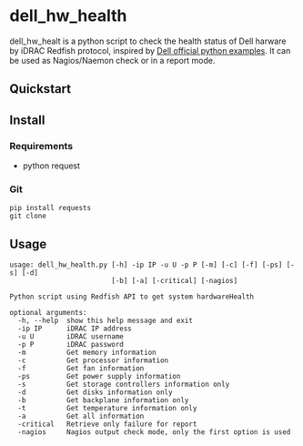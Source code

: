 # dell_hw_health

dell_hw_healt is a python script to check the health status of Dell harware by iDRAC Redfish protocol, inspired by [Dell official python examples](https://github.com/dell/iDRAC-Redfish-Scripting/tree/master/Redfish%20Python).
It can be used as Nagios/Naemon check or in a report mode.

## Quickstart
## Install
### Requirements
* python request

### Git
```
pip install requests
git clone
```

## Usage
```
usage: dell_hw_health.py [-h] -ip IP -u U -p P [-m] [-c] [-f] [-ps] [-s] [-d]
                         [-b] [-a] [-critical] [-nagios]

Python script using Redfish API to get system hardwareHealth

optional arguments:
  -h, --help  show this help message and exit
  -ip IP      iDRAC IP address
  -u U        iDRAC username
  -p P        iDRAC password
  -m          Get memory information
  -c          Get processor information
  -f          Get fan information
  -ps         Get power supply information
  -s          Get storage controllers information only
  -d          Get disks information only
  -b          Get backplane information only
  -t          Get temperature information only
  -a          Get all information
  -critical   Retrieve only failure for report
  -nagios     Nagios output check mode, only the first option is used
```
